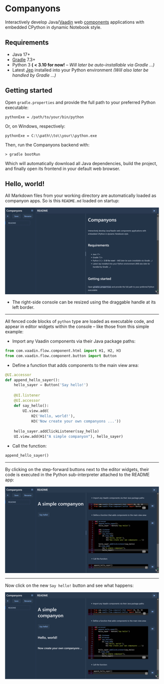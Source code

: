 # Companyons

Interactively develop Java/[Vaadin](https://vaadin.com) web
[components](https://webcomponents.org) applications with embedded
CPython in dynamic Notebook style.

## Requirements

* Java 17+
* [Gradle](https://gradle.org) 7.3+
* Python 3 **( < 3.10 for now!** – _Will later be auto-installable via Gradle …)_
* Latest [Jep](https://github.com/ninia/jep) installed into your Python environment
  _(Will also later be handled by Gradle …)_

## Getting started

Open `gradle.properties` and provide the full path to your preferred
Python executable:

```properties
pythonExe = /path/to/your/bin/python
```

Or, on Windows, respectively:

```properties
pythonExe = C:\\path\\to\\your\\python.exe
```

Then, run the Companyons backend with:

```shell
> gradle bootRun
```

Which will automatically download all Java dependencies, build the
project, and finally open its frontend in your default web browser.

## Hello, world!

All Markdown files from your working directory are automatically loaded
as companyon apps. So is this `README.md` loaded on startup:

![](README-loaded.screenshot.jpeg)

* The right-side console can be resized using the draggable handle at its
left border.

---

All fenced code blocks of `python` type are loaded as executable code,
and appear in editor widgets within the console – like those from this
simple example:

* Import any Vaadin components via their Java package paths:

```python
from com.vaadin.flow.component.html import H1, H2, H3
from com.vaadin.flow.component.button import Button
```

* Define a function that adds components to the main view area:

```python
@UI.accessor
def append_hello_sayer():
    hello_sayer = Button('Say hello!')

    @UI.listener
    @UI.accessor
    def say_hello():
        UI.view.add(
            H2('Hello, world!'),
            H3('Now create your own companyons ...'))

    hello_sayer.addClickListener(say_hello)
    UI.view.add(H1("A simple companyon"), hello_sayer)
```

* Call the function:

```python
append_hello_sayer()
```

---

By clicking on the step-forward buttons next to the editor widgets,
their code is executed in the Python sub-interpreter attached to the
README app:

![](README-executed.screenshot.jpeg)

---

Now click on the new `Say hello!` button and see what happens:

![](README-clicked-hello.screenshot.jpeg)
